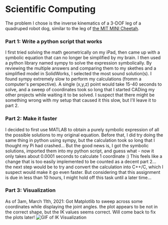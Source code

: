 # Scientific Computing
The problem I chose is the inverse kinematics of a 3-DOF leg of a quadruped robot dog, similar to the leg of [the MIT MINI Cheetah](https://youtu.be/G6fMV1UPzkg).

### Part 1: Write a python script that works
I first tried solving the math geometrically on my iPad, then came up with a symbolic equation that can no longer be simplified by my brain. I then used a python library named sympy to solve the expression symbolically. By reviewing the multiple answers and comparing them to my skethes and a simplified model in SolidWorks, I selected the most sound solution(s). 
I found sympy extremely slow to perform my calculations (fromm a computer's perspective). A single (x,y,z) point would take 15-40 seconds to solve, and a sweep of coordinates took so long that I started CADing my other projects while waiting it to be solved. I suspect that there might be something wrong with my setup that caused it this slow, but I'll leave it to part 2.

### Part 2: Make it faster
I decided to first use MATLAB to obtain a purely symbolic expression of all the possible solutions to my original equation. Before that, I did try doing the same thing in python using sympy, but the calculation took so long that I thought my Pi had crashed...
But the good news is, I got the symbolic solutions, imported them into my python script, and guess what - now it only takes about 0.0001 seconds to calculate 1 coordinate :)
This feels like a change that is too easily implemented to be counted as a decent part 2... the next step would be to try and convert the calculation into C++/C, which I suspect would make it go even faster. But considering that this assignment is due in less than 10 hours, I might hold off this task until a later time...

### Part 3: Visualization
As of 3am, March 11th, 2021: Got Matplotlib to sweep across some coordinates while displaying the joint angles. the plot appears to be not in the correct shape, but the IK values seems correct. Will come back to fix the plots later!
![GIF of IK Visualization](https://github.com/EricYufengWu/ME-0193/P3/Documentation/sweep.gif)
